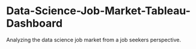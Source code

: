 # Data-Science-Job-Market-Tableau-Dashboard
Analyzing the data science job market from a job seekers perspective.
